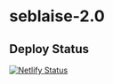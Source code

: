 # seblaise-2.0

## Deploy Status

[![Netlify Status](https://api.netlify.com/api/v1/badges/7cfed69b-7207-4fb4-bb00-5800ac26776c/deploy-status)](https://app.netlify.com/sites/keen-dasik-26099e/deploys)
